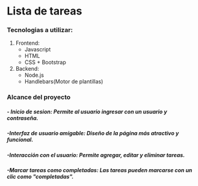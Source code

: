 # Lista de tareas 
### Tecnologias a utilizar:
1. Frontend:
	- Javascript 
	- HTML 
	- CSS + Bootstrap
2. Backend: 
	- Node.js
 	- Handlebars(Motor de plantillas)

### Alcance del proyecto
##### - Inicio de sesion: Permite al usuario ingresar con un usuario y contraseña.
##### -Interfaz de usuario amigable: Diseño de la página más atractivo y funcional.
##### -Interacción con el usuario: Permite agregar, editar y eliminar tareas.
##### -Marcar tareas como completadas: Las tareas pueden marcarse con un clic como "completadas".
